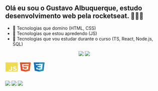 ## Olá eu sou o Gustavo Albuquerque, estudo desenvolvimento web pela rocketseat. 👨‍💻💜

- 🔭 Tecnologias que domíno (HTML, CSS)
- 🌱 Tecnologias que estou apredendo (JS)
- 🤔 Tecnologias que vou estudar durante o curso (TS, React, Node.js, SQL)

<div align="center">
  <https://github.com/gugu1073>
  <img height="180em" src="https://github.com/gugu1073.app/api?username=gugu1073&show_icons=true&theme=dark&include_all_commits=true&count_private=true"/>
  <img height="180em" src="https://github.com/gugu1073.vercel.app/api/top-langs/?username=gugu1073&layout=compact&langs_count=7&theme=dark"/>
</div>
<div style="display: inline_block"><br>
  <img align="center" alt="Gustavo-Js" height="30" width="40" src="https://raw.githubusercontent.com/devicons/devicon/master/icons/javascript/javascript-plain.svg">
  <img align="center" alt="Gustavo-HTML" height="30" width="40" src="https://raw.githubusercontent.com/devicons/devicon/master/icons/html5/html5-original.svg">
  <img align="center" alt="Gustavo-CSS" height="30" width="40" src="https://raw.githubusercontent.com/devicons/devicon/master/icons/css3/css3-original.svg">
  
  ##
 
<div> 
  
 <a href="https://discord.gg/Zcb8CBhp" target="_blank"><img src="https://img.shields.io/badge/Discord-7289DA?style=for-the-badge&logo=discord&logoColor=white" target="_blank"></a> 
  <a href = "mailto:ga2157724@gmail.com"><img src="https://img.shields.io/badge/-Gmail-%23333?style=for-the-badge&logo=gmail&logoColor=white" target="_blank"></a>
  <a href="https://www.linkedin.com/in/gustavo-albuquerque-pereira-8380a6243/" target="_blank"><img src="https://img.shields.io/badge/-LinkedIn-%230077B5?style=for-the-badge&logo=linkedin&logoColor=white" target="_blank"></a> 
 
 
</div>
